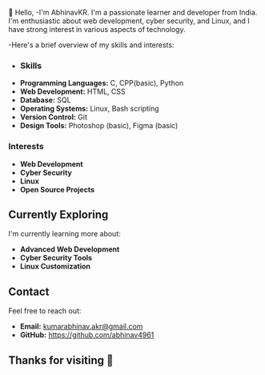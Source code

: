 👋 Hello,
-I'm AbhinavKR. I'm a passionate learner and developer from India. I'm enthusiastic about web development, cyber security, and Linux, and I have strong interest in various aspects of technology.

-Here's a brief overview of my skills and interests:
-  ### Skills
- **Programming Languages:** C, CPP(basic), Python
- **Web Development:** HTML, CSS
- **Database:** SQL
- **Operating Systems:** Linux, Bash scripting
- **Version Control:** Git
- **Design Tools:** Photoshop (basic), Figma (basic)

### Interests
- **Web Development**
- **Cyber Security**
- **Linux**
- **Open Source Projects**

## Currently Exploring
I'm currently learning more about:
- **Advanced Web Development**
- **Cyber Security Tools**
- **Linux Customization**

## Contact
Feel free to reach out:

- **Email:** kumarabhinav.akr@gmail.com
- **GitHub:** https://github.com/abhinav4961

Thanks for visiting 🚀
-  

<!---
abhinav4961/abhinav4961 is a ✨ special ✨ repository because its `README.md` (this file) appears on your GitHub profile.
You can click the Preview link to take a look at your changes.
--->
